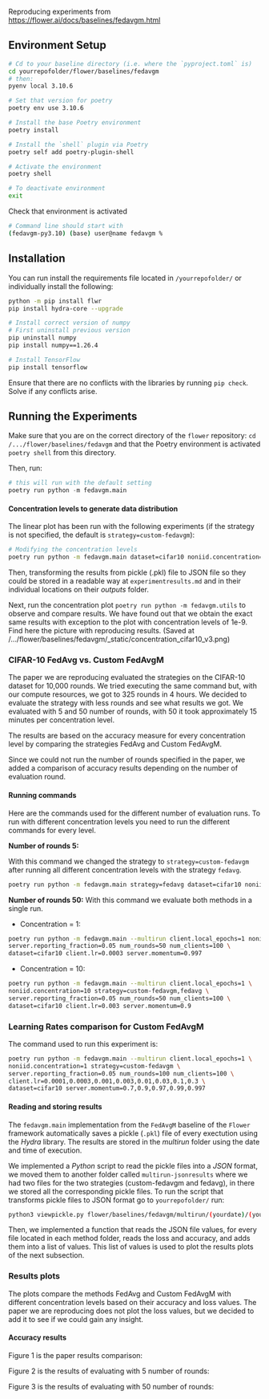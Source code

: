 Reproducing experiments from https://flower.ai/docs/baselines/fedavgm.html


## Environment Setup

```bash
# Cd to your baseline directory (i.e. where the `pyproject.toml` is)
cd yourrepofolder/flower/baselines/fedavgm
# then:
pyenv local 3.10.6

# Set that version for poetry
poetry env use 3.10.6

# Install the base Poetry environment
poetry install

# Install the `shell` plugin via Poetry
poetry self add poetry-plugin-shell

# Activate the environment
poetry shell

# To deactivate environment
exit
```

Check that environment is activated
```bash
# Command line should start with
(fedavgm-py3.10) (base) user@name fedavgm % 
``` 

## Installation
You can run install the requirements file located in `/yourrepofolder/` or individually install the following:

```bash
python -m pip install flwr
pip install hydra-core --upgrade

# Install correct version of numpy
# First uninstall previous version
pip uninstall numpy
pip install numpy==1.26.4

# Install TensorFlow
pip install tensorflow
```

Ensure that there are no conflicts with the libraries by running `pip check`. Solve if any conflicts arise.

## Running the Experiments
Make sure that you are on the correct directory of the `flower` repository: `cd /.../flower/baselines/fedavgm` and that the Poetry environment is activated `poetry shell` from this directory.

Then, run:
```python
# this will run with the default setting
poetry run python -m fedavgm.main 
```

#### Concentration levels to generate data distribution
The linear plot has been run with the following experiments (if the strategy is not specified, the default is `strategy=custom-fedavgm`):
```bash
# Modifying the concentration levels
poetry run python -m fedavgm.main dataset=cifar10 noniid.concentration=10
```
Then, transforming the results from pickle (.pkl) file to JSON file so they could be stored in a readable way at `experimentresults.md` and in their individual locations on their *outputs* folder.

Next, run the concentration plot `poetry run python -m fedavgm.utils` to observe and compare results. We have found out that we obtain the exact same results with exception to the plot with concentration levels of 1e-9. Find here the picture with reproducing results.
(Saved at /.../flower/baselines/fedavgm/_static/concentration_cifar10_v3.png)

### CIFAR-10 FedAvg vs. Custom FedAvgM
The paper we are reproducing evaluated the strategies on the CIFAR-10 dataset for 10,000 rounds. We tried executing the same command but, with our compute resources, we got to 325 rounds in 4 hours. We decided to evaluate the strategy with less rounds and see what results we got. We evaluated with 5 and 50 number of rounds, with 50 it took approximately 15 minutes per concentration level.

The results are based on the accuracy measure for every concentration level by comparing the strategies FedAvg and Custom FedAvgM. 

Since we could not run the number of rounds specified in the paper, we added a comparison of accuracy results depending on the number of evaluation round.

#### Running commands
Here are the commands used for the different number of evaluation runs. To run with different concentration levels you need to run the different commands for every level.

**Number of rounds 5:**

With this command we changed the strategy to `strategy=custom-fedavgm` after running all different concentration levels with the strategy `fedavg`.
```bash
poetry run python -m fedavgm.main strategy=fedavg dataset=cifar10 noniid.concentration=10 num_rounds=5
```

**Number of rounds 50:**
With this command we evaluate both methods in a single run.

- Concentration = 1:
```bash
poetry run python -m fedavgm.main --multirun client.local_epochs=1 noniid.concentration=1 strategy=custom-fedavgm,fedavg \ 
server.reporting_fraction=0.05 num_rounds=50 num_clients=100 \
dataset=cifar10 client.lr=0.0003 server.momentum=0.997
```
- Concentration = 10:
```bash
poetry run python -m fedavgm.main --multirun client.local_epochs=1 \
noniid.concentration=10 strategy=custom-fedavgm,fedavg \
server.reporting_fraction=0.05 num_rounds=50 num_clients=100 \
dataset=cifar10 client.lr=0.003 server.momentum=0.9
```

### Learning Rates comparison for Custom FedAvgM

The command used to run this experiment is:
```bash
poetry run python -m fedavgm.main --multirun client.local_epochs=1 \
noniid.concentration=1 strategy=custom-fedavgm \
server.reporting_fraction=0.05 num_rounds=100 num_clients=100 \
client.lr=0.0001,0.0003,0.001,0.003,0.01,0.03,0.1,0.3 \
dataset=cifar10 server.momentum=0.7,0.9,0.97,0.99,0.997
```

#### Reading and storing results
The `fedavgm.main` implementation from the `FedAvgM` baseline of the `Flower` framework automatically saves a pickle (`.pkl`) file of every exectution using the *Hydra* library. The results are stored in the *multirun* folder using the date and time of execution. 

We implemented a *Python* script to read the pickle files into a *JSON* format, we moved them to another folder called `multirun-jsonresults` where we had two files for the two strategies (custom-fedavgm and fedavg), in there we stored all the corresponding pickle files. To run the script that transforms pickle files to JSON format go to `yourrepofolder/` run:
```bash
python3 viewpickle.py flower/baselines/fedavgm/multirun/(yourdate)/(yourtime)/(yourpicklefile)
```

Then, we implemented a function that reads the JSON file values, for every file located in each method folder, reads the loss and accuracy, and adds them into a list of values. This list of values is used to plot the results plots of the next subsection.
 
### Results plots
The plots compare the methods FedAvg and Custom FedAvgM with different concentration levels based on their accuracy and loss values. The paper we are reproducing does not plot the loss values, but we decided to add it to see if we could gain any insight.

#### Accuracy results
Figure 1 is the paper results comparison:

Figure 2 is the results of evaluating with 5 number of rounds:

Figure 3 is the results of evaluating with 50 number of rounds: